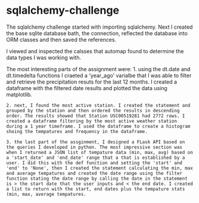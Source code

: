 # sqlalchemy-challenge

The sqlalchemy challenge started with importing sqlalchemy. Next I created the base sqlite database bath, the connection, reflected the database into ORM classes and then saved the references. 

I viewed and inspected the calsses that automap found to determine the data types I was working with. 

The most interesting parts of the assignment were: 
    1. using the dt.date and dt.timedelta functions I craeted a 'year_ago' varialbe that I was able to filter and retrieve the precipitation resuts for the last 12 months. I created a dataframe with the filtered date results and plotted the data using matplotlib. 
    
    2. next, I found the most active station. I created the statement and grouped by the station and then ordered the results in descending order. The results showed that Station USC00519281 had 2772 rows. I created a dataframe filtering by the most active weather station during a 1 year timeframe. I used the dataframe to create a histogram shoing the tempatures and frequency in the dataframe. 
    
    3. the last part of the assginment, I designed a FLask API based on the queries I developed in python. The most impressive section was when I returned a JSON list of tempature data (min, max, avg) based on a 'start_date' and 'end_date' range that a that is established by a user. I did this with the def function and setting the 'start' and 'end' to 'None', then I created the statement calculating the min, max and average tempatures and created the date range using the filter function stating the date range by calling the date in the statement is > the start date that the user inputs and < the end date. I created a list to return with the start, end dates plus the tempature stats (min, max, average tempatures. 

